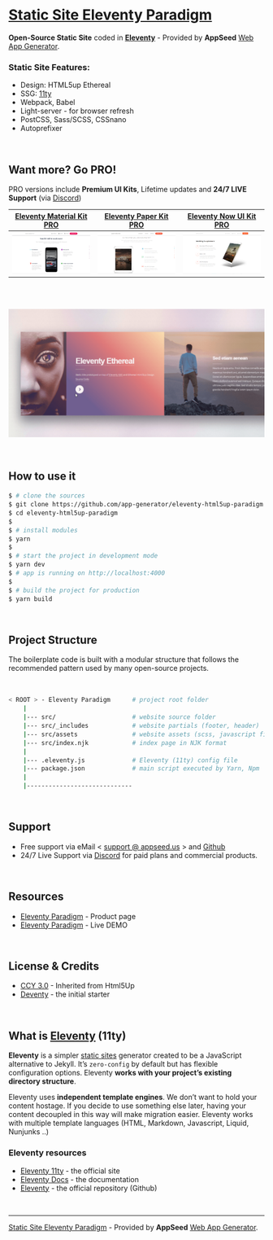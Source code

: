 # [Static Site Eleventy Paradigm](https://appseed.us/static-site/eleventy-html5up-paradigm)

**Open-Source Static Site** coded in **[Eleventy](https://www.11ty.io/)** - Provided by **AppSeed** [Web App Generator](https://appseed.us/app-generator).

### Static Site Features:

- Design: HTML5up Ethereal
- SSG: [11ty](https://www.11ty.io/)
- Webpack, Babel
- Light-server - for browser refresh
- PostCSS, Sass/SCSS, CSSnano
- Autoprefixer

<br />

## Want more? Go PRO!

PRO versions include **Premium UI Kits**, Lifetime updates and **24/7 LIVE Support** (via [Discord](https://discord.gg/fZC6hup)) 

| [Eleventy Material Kit PRO](https://appseed.us/static-site/eleventy-material-kit-pro) | [Eleventy Paper Kit PRO](https://appseed.us/static-site/eleventy-paper-kit-pro) | [Eleventy Now UI Kit PRO](https://appseed.us/static-site/eleventy-now-ui-kit-pro) |
| --- | --- | --- |
| [![Eleventy Material Kit PRO](https://raw.githubusercontent.com/app-generator/static/master/products/eleventy-material-kit-pro-screen.png)](https://appseed.us/static-site/eleventy-material-kit-pro)  | [![Eleventy Paper Kit PRO](https://raw.githubusercontent.com/app-generator/static/master/products/eleventy-paper-kit-pro-screen.png)](https://appseed.us/static-site/eleventy-paper-kit-pro) | [![Eleventy Now UI Kit PRO](https://raw.githubusercontent.com/app-generator/static/master/products/eleventy-now-ui-kit-pro-screen.png)](https://appseed.us/static-site/eleventy-now-ui-kit-pro)

<br />
<br />

![Eleventy Html5UP Paradigm - Static Site built with 11ty.](https://raw.githubusercontent.com/app-generator/static/master/products/eleventy-html5up-ethereal-screen.png)

<br />

## How to use it

```bash
$ # clone the sources
$ git clone https://github.com/app-generator/eleventy-html5up-paradigm.git
$ cd eleventy-html5up-paradigm
$
$ # install modules
$ yarn
$
$ # start the project in development mode
$ yarn dev
$ # app is running on http://localhost:4000
$
$ # build the project for production
$ yarn build
```

<br />

## Project Structure

The boilerplate code is built with a modular structure that follows the recommended pattern used by many open-source projects. 

<br />

```bash
< ROOT > - Eleventy Paradigm      # project root folder
    |
    |--- src/                     # website source folder  
    |--- src/_includes            # website partials (footer, header)  
    |--- src/assets               # website assets (scss, javascript files)
    |--- src/index.njk            # index page in NJK format
    |  
    |--- .eleventy.js             # Eleventy (11ty) config file
    |--- package.json             # main script executed by Yarn, Npm
    |
    |-----------------------------
```

<br />

## Support

- Free support via eMail < [support @ appseed.us](https://appseed.us/support) > and [Github](https://github.com/app-generator/eleventy-html5up-paradigm/issues)
- 24/7 Live Support via [Discord](https://discord.gg/fZC6hup) for paid plans and commercial products.

<br />

## Resources

- [Eleventy Paradigm](https://appseed.us/static-site/eleventy-html5up-paradigm) - Product page
- [Eleventy Paradigm](https://eleventy-html5up-paradigm.appseed.us) - Live DEMO

<br />

## License & Credits

- [CCY 3.0](https://html5up.net/license) - Inherited from Html5Up
- [Deventy](https://github.com/ianrose/deventy) - the initial starter 

<br />

## What is [Eleventy](https://www.11ty.dev/) (11ty)

**Eleventy** is a simpler [static sites](https://appseed.us/static-site) generator created to be a JavaScript alternative to Jekyll.
It’s `zero-config` by default but has flexible configuration options. Eleventy **works with your project’s existing directory structure**.

Eleventy uses **independent template engines**. We don’t want to hold your content hostage. If you decide to use something else later, having your content decoupled in this way will make migration easier. Eleventy works with multiple template languages (HTML, Markdown, Javascript, Liquid, Nunjunks ..)

### Eleventy resources

- [Eleventy 11ty](https://www.11ty.dev/) - the official site
- [Eleventy Docs](https://www.11ty.dev/docs/) - the documentation
- [Eleventy](https://github.com/11ty/eleventy/) - the official repository (Github)

<br />

---
[Static Site Eleventy Paradigm](https://appseed.us/static-site/eleventy-html5up-paradigm) - Provided by **AppSeed** [Web App Generator](https://appseed.us/app-generator).
